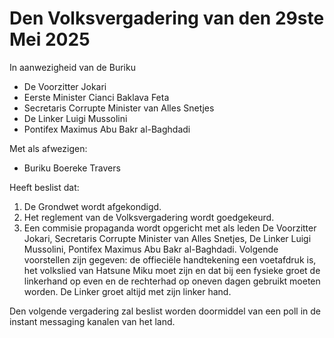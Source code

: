 # Den Volksvergadering van den 29ste Mei 2025

In aanwezigheid van de Buriku

* De Voorzitter Jokari
* Eerste Minister Cianci Baklava Feta
* Secretaris Corrupte Minister van Alles Snetjes
* De Linker Luigi Mussolini
* Pontifex Maximus Abu Bakr al-Baghdadi

Met als afwezigen:

* Buriku Boereke Travers

Heeft beslist dat:

1. De Grondwet wordt afgekondigd. 
2. Het reglement van de Volksvergadering wordt goedgekeurd. 
3. Een commisie propaganda wordt opgericht met als leden De Voorzitter Jokari, Secretaris Corrupte Minister van Alles Snetjes, De Linker Luigi Mussolini, Pontifex Maximus Abu Bakr al-Baghdadi.
Volgende voorstellen zijn gegeven: de offieciële handtekening een voetafdruk is, het volkslied van Hatsune Miku moet zijn en dat bij een fysieke groet de linkerhand op even en de rechterhad op oneven dagen gebruikt moeten worden. De Linker groet altijd met zijn linker hand.

Den volgende vergadering zal beslist worden doormiddel van een poll in de instant messaging kanalen van het land.
